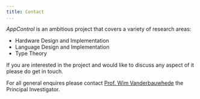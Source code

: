 ```yaml
---
title: Contact
...
```


*AppControl* is an ambitious project that covers a variety of research areas:

+ Hardware Design and Implementation
+ Language Design and Implementation
+ Type Theory

If you are interested in the project and would like to discuss any aspect of it please do get in touch.

For all general enquires please contact [Prof. Wim Vanderbauwhede](http://www.dcs.gla.ac.uk/~wim/) the Principal Investigator.
